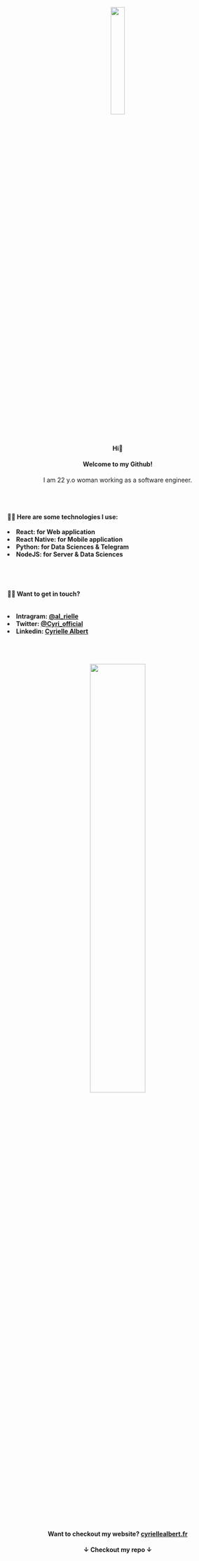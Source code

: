 <p align="center">
    <img src="https://media.giphy.com/media/OkJat1YNdoD3W/giphy.gif" width="25%"/>
</p>
<h4 align="center"> Hi👋  </h4>
<h4 align="center">Welcome to my Github! </h4>

<p align="center"> I am 22 y.o woman working as a software engineer.</p>
<br></br>
<h4> 👩‍💻 Here are some technologies I use:
<br></br>
<li>React: for Web application </li>
<li>React Native: for Mobile application </li>
<li>Python: for Data Sciences & Telegram</li>
<li>NodeJS: for Server & Data Sciences</li>
</h4>
<br></br>

<h4>🙋‍♀️ Want to get in touch?<br> 
<br></br>
<li> Intragram: <a href="instagram.com/al_rielle/">@al_rielle</a></li>
<li>Twitter: <a href="https://twitter.com/Cyri_official">@Cyri_official</a></li>
<li>Linkedin: <a href="https://linkedin.com/in/cyriellealbert">Cyrielle Albert </a></li>
</h4>

 <br></br>

<p align="center">

 <img src="https://media.giphy.com/media/Vhd9s5HAucP4a4BDbP/giphy.gif" width="50%"/>
 </p>
<h4 align="center">Want to checkout my website? <a href="https://cyriellealbert.fr"> cyriellealbert.fr</a></h4>

<h4 align="center">↓ Checkout my repo ↓</h4>